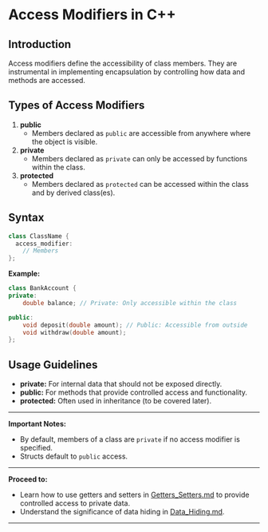 # Access Modifiers in C++

## **Introduction**

Access modifiers define the accessibility of class members. They are instrumental in implementing encapsulation by controlling how data and methods are accessed.

## **Types of Access Modifiers**

1. **public**
   - Members declared as `public` are accessible from anywhere where the object is visible.
2. **private**
   - Members declared as `private` can only be accessed by functions within the class.
3. **protected**
   - Members declared as `protected` can be accessed within the class and by derived class(es).

## **Syntax**

```cpp
class ClassName {
  access_modifier:
    // Members
};
```

**Example:**

```cpp
class BankAccount {
private:
    double balance; // Private: Only accessible within the class

public:
    void deposit(double amount); // Public: Accessible from outside
    void withdraw(double amount);
};
```

## **Usage Guidelines**

- **private:** For internal data that should not be exposed directly.
- **public:** For methods that provide controlled access and functionality.
- **protected:** Often used in inheritance (to be covered later).

---

**Important Notes:**

- By default, members of a class are `private` if no access modifier is specified.
- Structs default to `public` access.

---

**Proceed to:**

- Learn how to use getters and setters in [Getters_Setters.md](Getters_Setters.md) to provide controlled access to private data.
- Understand the significance of data hiding in [Data_Hiding.md](Data_Hiding.md).

---


